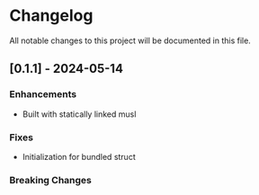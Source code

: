 # Changelog

All notable changes to this project will be documented in this file.

## [0.1.1] - 2024-05-14

### Enhancements
- Built with statically linked musl

### Fixes
- Initialization for bundled struct

### Breaking Changes

